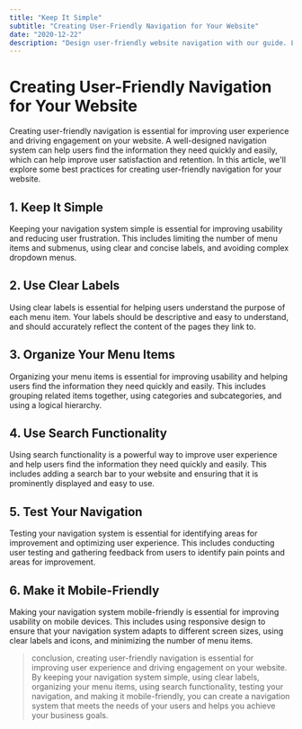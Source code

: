 ```yaml
---
title: "Keep It Simple"
subtitle: "Creating User-Friendly Navigation for Your Website"
date: "2020-12-22"
description: "Design user-friendly website navigation with our guide. Learn key principles and best practices. Explore different navigation types and optimize for mobile. Create a seamless and effortless user experience."
---
```


# Creating User-Friendly Navigation for Your Website

Creating user-friendly navigation is essential for improving user experience and driving engagement on your website. A well-designed navigation system can help users find the information they need quickly and easily, which can help improve user satisfaction and retention. In this article, we'll explore some best practices for creating user-friendly navigation for your website.

## 1. Keep It Simple

Keeping your navigation system simple is essential for improving usability and reducing user frustration. This includes limiting the number of menu items and submenus, using clear and concise labels, and avoiding complex dropdown menus.

## 2. Use Clear Labels

Using clear labels is essential for helping users understand the purpose of each menu item. Your labels should be descriptive and easy to understand, and should accurately reflect the content of the pages they link to.

## 3. Organize Your Menu Items

Organizing your menu items is essential for improving usability and helping users find the information they need quickly and easily. This includes grouping related items together, using categories and subcategories, and using a logical hierarchy.

## 4. Use Search Functionality

Using search functionality is a powerful way to improve user experience and help users find the information they need quickly and easily. This includes adding a search bar to your website and ensuring that it is prominently displayed and easy to use.

## 5. Test Your Navigation

Testing your navigation system is essential for identifying areas for improvement and optimizing user experience. This includes conducting user testing and gathering feedback from users to identify pain points and areas for improvement.

## 6. Make it Mobile-Friendly

Making your navigation system mobile-friendly is essential for improving usability on mobile devices. This includes using responsive design to ensure that your navigation system adapts to different screen sizes, using clear labels and icons, and minimizing the number of menu items.

> conclusion, creating user-friendly navigation is essential for improving user experience and driving engagement on your website. By keeping your navigation system simple, using clear labels, organizing your menu items, using search functionality, testing your navigation, and making it mobile-friendly, you can create a navigation system that meets the needs of your users and helps you achieve your business goals.
